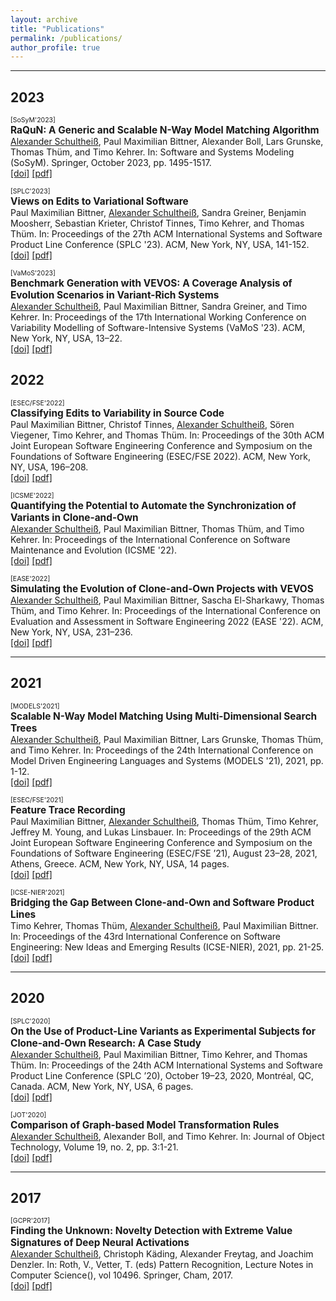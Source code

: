 ```yaml
---
layout: archive
title: "Publications"
permalink: /publications/
author_profile: true
---
```


---
## 2023
<span style="font-size:0.75em;">[SoSyM'2023]</span><br>
<span style="font-size:1.1em;">__RaQuN: A Generic and Scalable N-Way Model Matching Algorithm__</span><br>
<ins>Alexander Schultheiß</ins>, Paul Maximilian Bittner, Alexander Boll, Lars Grunske, Thomas Thüm, and Timo Kehrer. In: Software and Systems Modeling (SoSyM). Springer, October 2023, pp. 1495-1517.
<br>
[[doi]](https://doi.org/10.1007/s10270-022-01062-5)
[[pdf]](http://alexanderschultheiss.github.io/files/SBB+-SoSyM23.pdf)

<span style="font-size:0.75em;">[SPLC'2023]</span><br>
<span style="font-size:1.1em;">__Views on Edits to Variational Software__</span><br>
Paul Maximilian Bittner, <ins>Alexander Schultheiß</ins>, Sandra Greiner, Benjamin Moosherr, Sebastian Krieter, Christof Tinnes, Timo Kehrer, and Thomas Thüm. In: Proceedings of the 27th ACM International Systems and Software Product Line Conference (SPLC '23). ACM, New York, NY, USA, 141-152.
<br>
[[doi]](https://doi.org/10.1145/3579027.3608985)
[[pdf]](https://dl.acm.org/doi/pdf/10.1145/3579027.3608985)

<span style="font-size:0.75em;">[VaMoS'2023]</span><br>
<span style="font-size:1.1em;">__Benchmark Generation with VEVOS: A Coverage Analysis of Evolution Scenarios in Variant-Rich Systems__</span><br>
<ins>Alexander Schultheiß</ins>, Paul Maximilian Bittner, Sandra Greiner, and Timo Kehrer. In: Proceedings of the 17th International Working Conference on Variability Modelling of Software-Intensive Systems (VaMoS '23). ACM, New York, NY, USA, 13–22.
<br>
[[doi]](https://doi.org/10.1145/3571788.3571793)
[[pdf]](http://alexanderschultheiss.github.io/files/SBGK-VaMoS23.pdf)

## 2022
<span style="font-size:0.75em;">[ESEC/FSE'2022]</span><br>
<span style="font-size:1.1em;">__Classifying Edits to Variability in Source Code__</span><br>
Paul Maximilian Bittner, Christof Tinnes, <ins>Alexander Schultheiß</ins>, Sören Viegener, Timo Kehrer, and Thomas Thüm. In: Proceedings of the 30th ACM Joint European Software Engineering Conference and Symposium on the Foundations of Software Engineering (ESEC/FSE 2022). ACM, New York, NY, USA, 196–208.
<br>
[[doi]](https://doi.org/10.1145/3540250.3549108)
[[pdf]](https://dl.acm.org/doi/pdf/10.1145/3540250.3549108)


<span style="font-size:0.75em;">[ICSME'2022]</span><br>
<span style="font-size:1.1em;">__Quantifying the Potential to Automate the Synchronization of Variants in Clone-and-Own__</span><br>
<ins>Alexander Schultheiß</ins>, Paul Maximilian Bittner, Thomas Thüm, and Timo Kehrer. In: Proceedings of the International Conference on Software Maintenance and Evolution (ICSME '22).
<br>
[[doi]](https://doi.org/10.1109/ICSME55016.2022.00032)
[[pdf]](http://alexanderschultheiss.github.io/files/SBTK-ICSME22.pdf)

<span style="font-size:0.75em;">[EASE'2022]</span><br>
<span style="font-size:1.1em;">__Simulating the Evolution of Clone-and-Own Projects with VEVOS__</span><br>
<ins>Alexander Schultheiß</ins>, Paul Maximilian Bittner, Sascha El-Sharkawy, Thomas Thüm, and Timo Kehrer. In: Proceedings of the International Conference on Evaluation and Assessment in Software Engineering 2022 (EASE '22). ACM, New York, NY, USA, 231–236.
<br>
[[doi]](https://doi.org/10.1145/3530019.3534084)
[[pdf]](http://alexanderschultheiss.github.io/files/SBE+-EASE22.pdf)

---
## 2021
<span style="font-size:0.75em;">[MODELS'2021]</span><br>
<span style="font-size:1.1em;">__Scalable N-Way Model Matching Using Multi-Dimensional Search Trees__</span><br>
<ins>Alexander Schultheiß</ins>, Paul Maximilian Bittner, Lars Grunske, Thomas Thüm, and Timo Kehrer. In: Proceedings of the 24th International Conference on Model Driven Engineering Languages and Systems (MODELS '21), 2021, pp. 1-12.
<br>
[[doi]](https://doi.org/10.1109/MODELS50736.2021.00010)
[[pdf]](http://alexanderschultheiss.github.io/files/SBG+-MODELS21.pdf)

<span style="font-size:0.75em;">[ESEC/FSE'2021]</span><br>
<span style="font-size:1.1em;">__Feature Trace Recording__</span><br>
Paul Maximilian Bittner, <ins>Alexander Schultheiß</ins>, Thomas Thüm, Timo Kehrer, Jeffrey M. Young, and Lukas Linsbauer. In: Proceedings of the 29th ACM Joint European Software Engineering Conference and Symposium on the Foundations of Software Engineering (ESEC/FSE ’21), August 23–28, 2021, Athens, Greece. ACM, New York, NY, USA, 14 pages.
<br>
[[doi]](https://doi.org/10.1145/3468264.3468531)
[[pdf]](https://dl.acm.org/doi/pdf/10.1145/3468264.3468531)


<span style="font-size:0.75em;">[ICSE-NIER'2021]</span><br>
<span style="font-size:1.1em;">__Bridging the Gap Between Clone-and-Own and Software Product Lines__</span><br>
Timo Kehrer, Thomas Thüm, <ins>Alexander Schultheiß</ins>, Paul Maximilian Bittner. In: Proceedings of the 43rd International Conference on Software Engineering: New Ideas and Emerging Results (ICSE-NIER), 2021, pp. 21-25.
<br>
[[doi]](https://doi.org/10.1109/ICSE-NIER52604.2021.00013)
[[pdf]](https://alexanderschultheiss.github.io/files/KTSB-ICSE21.pdf)


---
## 2020

<span style="font-size:0.75em;">[SPLC'2020]</span><br>
<span style="font-size:1.1em;">__On the Use of Product-Line Variants as Experimental Subjects for Clone-and-Own Research: A Case Study__</span><br>
<ins>Alexander Schultheiß</ins>, Paul Maximilian Bittner, Timo Kehrer, and Thomas
Thüm. In: Proceedings of the 24th ACM International
Systems and Software Product Line Conference (SPLC ’20), October 19–23,
2020, Montréal, QC, Canada. ACM, New York, NY, USA, 6 pages.
<br>
[[doi]](https://doi.org/10.1145/3382025.3414972)
[[pdf]](https://alexanderschultheiss.github.io/files/SBKT-SPLC20.pdf)

<span style="font-size:0.75em;">[JOT'2020]</span><br>
<span style="font-size:1.1em;">__Comparison of Graph-based Model Transformation Rules__</span><br>
<ins>Alexander Schultheiß</ins>, Alexander Boll, and Timo Kehrer. In: Journal of Object Technology, Volume 19, no. 2, pp. 3:1-21.
<br>
[[doi]](https://doi.org/10.5381/jot.2020.19.2.a3) 
[[pdf]](https://alexanderschultheiss.github.io/files/SBK-JOT20.pdf)

---
## 2017

<span style="font-size:0.75em;">[GCPR'2017]</span><br>
<span style="font-size:1.1em;">__Finding the Unknown: Novelty Detection with Extreme Value Signatures of Deep Neural Activations__</span><br>
<ins>Alexander Schultheiß</ins>, Christoph Käding, Alexander Freytag, and Joachim Denzler. In: Roth, V., Vetter, T. (eds) Pattern Recognition, Lecture Notes in Computer Science(), vol 10496. Springer, Cham, 2017.
<br>
[[doi]](https://doi.org/10.1007/978-3-319-66709-6_19) 
[[pdf]](https://pub.inf-cv.uni-jena.de/pdf/Schultheiss17_FTU.pdf) 
